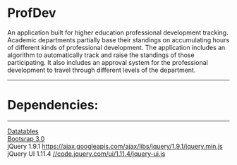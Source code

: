 # ProfDev
An application built for higher education professional development tracking. Academic departments partially base their standings on accumulating hours of different kinds of professional development. The application includes an algorithm to automatically track and raise the standings of those participating. It also includes an approval system for the professional development to travel through different levels of the department.
<hr>
<h1>Dependencies:</h1>
<hr>
<a href="https://github.com/DataTables/DataTables" target="_blank">Datatables</a><br>
<a href="http://getbootstrap.com/" target="_blank">Bootsrap 3.0</a><br>
jQuery 1.9.1 <a href="https://ajax.googleapis.com/ajax/libs/jquery/1.9.1/jquery.min.js" target="_blank">https://ajax.googleapis.com/ajax/libs/jquery/1.9.1/jquery.min.js</a><br>
jQuery UI 1.11.4 <a href="//code.jquery.com/ui/1.11.4/jquery-ui.js" target="_blank">//code.jquery.com/ui/1.11.4/jquery-ui.js</a><br>
